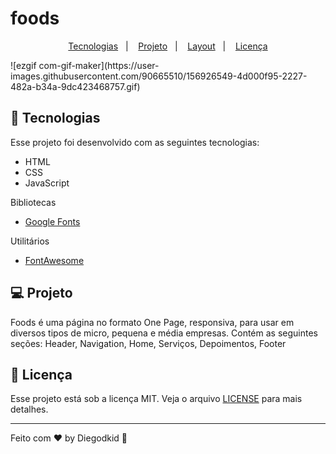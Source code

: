 # foods

<p align="center">
  <a href="#-tecnologias">Tecnologias</a>&nbsp;&nbsp;&nbsp;|&nbsp;&nbsp;&nbsp;
  <a href="#-projeto">Projeto</a>&nbsp;&nbsp;&nbsp;|&nbsp;&nbsp;&nbsp;
  <a href="#-layout">Layout</a>&nbsp;&nbsp;&nbsp;|&nbsp;&nbsp;&nbsp;
  <a href="#memo-licença">Licença</a>
</p>
![ezgif com-gif-maker](https://user-images.githubusercontent.com/90665510/156926549-4d000f95-2227-482a-b34a-9dc423468757.gif)

## 🚀 Tecnologias

Esse projeto foi desenvolvido com as seguintes tecnologias:

- HTML
- CSS
- JavaScript

Bibliotecas

- [Google Fonts](https://fonts.google.com/)

Utilitários

- [FontAwesome](https://fontawesome.com/)

## 💻 Projeto

Foods é uma página no formato One Page, responsiva, para usar em diversos tipos de micro, pequena e média empresas. Contém as seguintes seções: Header, Navigation, Home, Serviços, Depoimentos, Footer

## 📝 Licença

Esse projeto está sob a licença MIT. Veja o arquivo [LICENSE](.github/LICENSE.md) para mais detalhes.

---

Feito com ♥ by Diegodkid :wave: 
